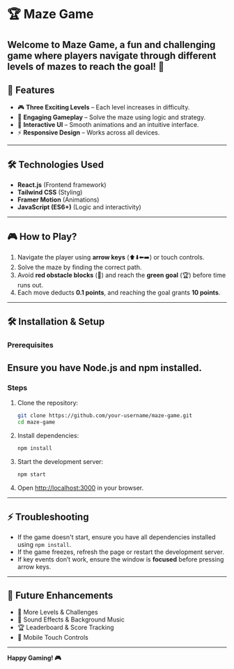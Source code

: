# 🏆 Maze Game

Welcome to **Maze Game**, a fun and challenging game where players navigate through different levels of mazes to reach the goal! 🏁
---

## 🚀 Features
 - 🎮 **Three Exciting Levels** – Each level increases in difficulty.
 - 🧠 **Engaging Gameplay** – Solve the maze using logic and strategy.
 - 🎨 **Interactive UI** – Smooth animations and an intuitive interface.
 - ⚡ **Responsive Design** – Works across all devices.
---
## 🛠 Technologies Used
 - **React.js** (Frontend framework)
 - **Tailwind CSS** (Styling)
 - **Framer Motion** (Animations)
 - **JavaScript (ES6+)** (Logic and interactivity)
---

## 🎮 How to Play?
  1. Navigate the player using **arrow keys** (⬆️⬇️⬅️➡️) or touch controls.
  2. Solve the maze by finding the correct path.
  3. Avoid **red obstacle blocks** (🚧) and reach the **green goal** (🏆) before time runs out.
  4. Each move deducts **0.1 points**, and reaching the goal grants **10 points**.
---

## 🛠 Installation & Setup
### Prerequisites
Ensure you have **Node.js** and **npm** installed.
---

### Steps
1. Clone the repository:
   ```sh
   git clone https://github.com/your-username/maze-game.git
   cd maze-game
   ```
2. Install dependencies:
   ```sh
   npm install
   ```
3. Start the development server:
   ```sh
   npm start
   ```
4. Open [http://localhost:3000](http://localhost:3000) in your browser.
---
## ⚡ Troubleshooting
- If the game doesn't start, ensure you have all dependencies installed using `npm install`.
- If the game freezes, refresh the page or restart the development server.
- If key events don’t work, ensure the window is **focused** before pressing arrow keys.
---
## 📌 Future Enhancements
- 🚀 More Levels & Challenges
- 🎵 Sound Effects & Background Music
- 🏆 Leaderboard & Score Tracking
- 📱 Mobile Touch Controls
---
**Happy Gaming! 🎮**





 
